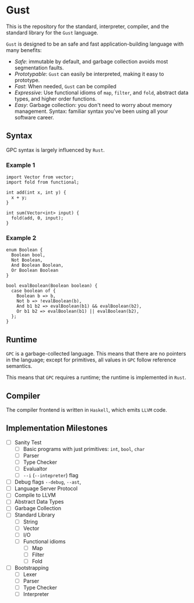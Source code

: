 # Gust
This is the repository for the standard, interpreter, compiler, and the standard library for the `Gust` language.

`Gust` is designed to be an safe and fast application-building language with many benefits:
* _Safe_: immutable by default, and garbage collection avoids most segmentation faults.
* _Prototypable_: `Gust` can easily be interpreted, making it easy to prototype.
* _Fast_: When needed, `Gust` can be compiled 
* _Expressive_: Use functional idioms of `map`, `filter`, and `fold`, abstract data types, and higher order functions.
* _Easy_: Garbage collection: you don't need to worry about memory management. Syntax: familiar syntax you've been using all your software career.

## Syntax
GPC syntax is largely influenced by `Rust`.
### Example 1
```
import Vector from vector;
import fold from functional;

int add(int x, int y) {
  x + y;
}

int sum(Vector<int> input) {
  fold(add, 0, input);
} 
```

### Example 2
```
enum Boolean {
  Boolean bool,
  Not Boolean,
  And Boolean Boolean,
  Or Boolean Boolean
}

bool evalBoolean(Boolean boolean) {
  case boolean of {
    Boolean b => b,
    Not b => !evalBoolean(b),
    And b1 b2 => evalBoolean(b1) && evalBoolean(b2),
    Or b1 b2 => evalBoolean(b1) || evalBoolean(b2),
  };
}

```

## Runtime
`GPC` is a garbage-collected language.
This means that there are no pointers in the language; except for primitives, all values in `GPC` follow reference semantics.

This means that `GPC` requires a runtime; the runtime is implemented in `Rust`.

## Compiler
The compiler frontend is written in `Haskell`, which emits `LLVM` code.

## Implementation Milestones
- [ ] Sanity Test
    - [ ] Basic programs with just primitives: `int`, `bool`, `char`
    - [ ] Parser
    - [ ] Type Checker
    - [ ] Evalualtor
    - [ ] `--i` (`--intepreter`) flag
- [ ] Debug flags `--debug`, `--ast`, 
- [ ] Language Server Protocol
- [ ] Compile to LLVM
- [ ] Abstract Data Types
- [ ] Garbage Collection
- [ ] Standard Library
    - [ ] String
    - [ ] Vector
    - [ ] I/O
    - [ ] Functional idioms
        - [ ] Map
        - [ ] Filter
        - [ ] Fold
- [ ] Bootstrapping
    - [ ] Lexer
    - [ ] Parser
    - [ ] Type Checker
    - [ ] Interpreter
